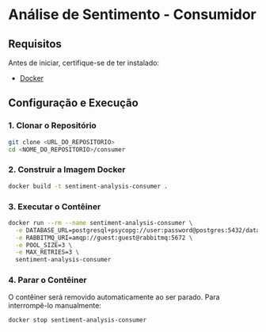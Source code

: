 # Análise de Sentimento - Consumidor

## Requisitos
Antes de iniciar, certifique-se de ter instalado:
- [Docker](https://docs.docker.com/get-docker/)

## Configuração e Execução

### 1. Clonar o Repositório
```sh
git clone <URL_DO_REPOSITORIO>
cd <NOME_DO_REPOSITORIO>/consumer
```

### 2. Construir a Imagem Docker
```sh
docker build -t sentiment-analysis-consumer .
```

### 3. Executar o Contêiner
```sh
docker run --rm --name sentiment-analysis-consumer \
  -e DATABASE_URL=postgresql+psycopg://user:password@postgres:5432/database \
  -e RABBITMQ_URI=amqp://guest:guest@rabbitmq:5672 \
  -e POOL_SIZE=3 \
  -e MAX_RETRIES=3 \
  sentiment-analysis-consumer
```

### 4. Parar o Contêiner
O contêiner será removido automaticamente ao ser parado. Para interrompê-lo manualmente:
```sh
docker stop sentiment-analysis-consumer
```
